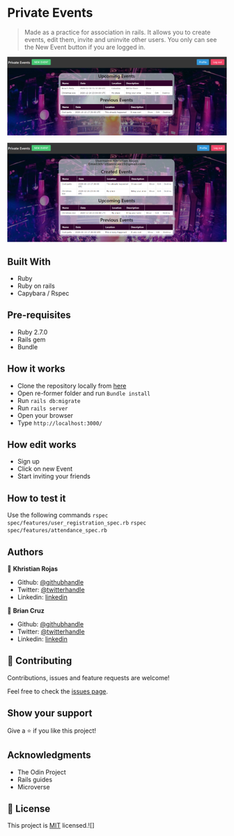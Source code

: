 # Private Events

> Made as a practice for association in rails. It allows you to create events, edit them, invite and uninvite other users. You only can see the New Event button if you are logged in.


![screenshot](app/assets/images/screenshot1.png)

![screenshot](app/assets/images/screenshot2.png)

## Built With

- Ruby
- Ruby on rails
- Capybara / Rspec

## Pre-requisites

- Ruby 2.7.0
- Rails gem
- Bundle

## How it works

- Clone the repository locally from [here](git@github.com:karmaester/Private-Events.git)
- Open re-former folder and run `Bundle install`
- Run `rails db:migrate`
- Run `rails server`
- Open your browser
- Type `http://localhost:3000/`

## How edit works

- Sign up
- Click on new Event
- Start inviting your friends

## How to test it

Use the following commands
`rspec spec/features/user_registration_spec.rb`
`rspec spec/features/attendance_spec.rb`

## Authors

👤 **Khristian Rojas**

- Github: [@githubhandle](https://github.com/karmaester)
- Twitter: [@twitterhandle](https://twitter.com/karmaendlich)
- Linkedin: [linkedin](https://www.linkedin.com/in/khristian-rojas/)

👤 **Brian Cruz**

- Github: [@githubhandle](https://github.com/BrianSammit)
- Twitter: [@twitterhandle](https://twitter.com/cruzsammit)
- Linkedin: [linkedin](https://www.linkedin.com/in/brian-sammit-cruz-rodriguez-5877551a8/)


## 🤝 Contributing

Contributions, issues and feature requests are welcome!

Feel free to check the [issues page](https://github.com/karmaester/Private-Events/issues).

## Show your support

Give a ⭐️ if you like this project!

## Acknowledgments

- The Odin Project
- Rails guides
- Microverse

## 📝 License

This project is [MIT](lic.url) licensed.![]
